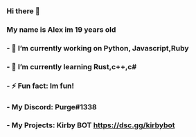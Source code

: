 ### Hi there 👋

### My name is Alex im 19 years old

### - 🔭 I’m currently working on Python, Javascript,Ruby
### - 🌱 I’m currently learning Rust,c++,c#
### - ⚡ Fun fact: Im fun!
### - My Discord: Purge#1338
### - My Projects: Kirby BOT https://dsc.gg/kirbybot

